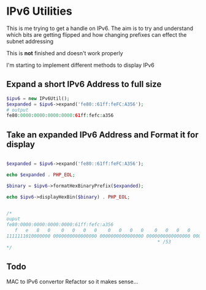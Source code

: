 # IPv6 Utilities

This is me trying to get a handle on IPv6. The aim is to try and understand which bits are getting flipped and how changing  prefixes can effect the subnet addressing

This is **not** finished and doesn't work properly

I'm starting to implement different methods to display IPv6

## Expand a short IPv6 Address to full size

```php
$ipv6 = new IPv6Util();
$expanded = $ipv6->expand('fe80::61ff:feFC:A356');
# output
fe80:0000:0000:0000:0000:61ff:fefc:a356
```

## Take an expanded IPv6 Address and Format it for display

```php

$expanded = $ipv6->expand('fe80::61ff:feFC:A356');

echo $expanded . PHP_EOL;

$binary = $ipv6->formatHexBinaryPrefix($expanded);

echo $ipv6->displayHexBin($binary) . PHP_EOL;


/*
ouput
fe80:0000:0000:0000:0000:61ff:fefc:a356
   f   e   8   0    0   0   0   0    0   0   0   0    0   0   0   0    0   0   0   0    6   1   f   f    f   e   f   c    a   3   5   6
1111111010000000 0000000000000000 0000000000000000 0000000000000000 0000000000000000 0110000111111111 1111111011111100 1010001101010110
                                                       * /53
*/
```


## Todo
MAC to IPv6 convertor
Refactor so it makes sense... 
